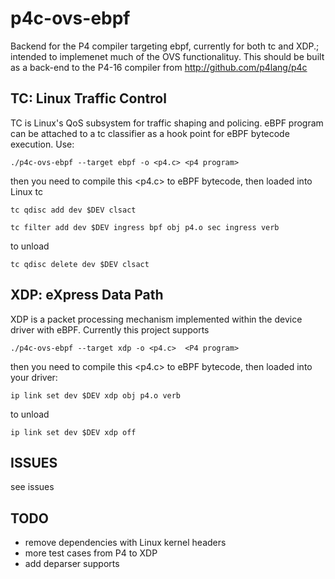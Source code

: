 # p4c-ovs-ebpf

Backend for the P4 compiler targeting ebpf, currently for both tc and XDP.;
intended to implemenet much of the OVS functionalituy.
This should be built as a back-end to the P4-16 compiler from http://github.com/p4lang/p4c

## TC: Linux Traffic Control
TC is Linux's QoS subsystem for traffic shaping and policing. eBPF program can be attached to
a tc classifier as a hook point for eBPF bytecode execution. Use:

	./p4c-ovs-ebpf --target ebpf -o <p4.c> <p4 program> 

then you need to compile this <p4.c> to eBPF bytecode, then loaded into Linux tc

	tc qdisc add dev $DEV clsact

	tc filter add dev $DEV ingress bpf obj p4.o sec ingress verb

to unload

	tc qdisc delete dev $DEV clsact

## XDP: eXpress Data Path
XDP is a packet processing mechanism implemented within the device driver with eBPF.  Currently this
project supports 

	./p4c-ovs-ebpf --target xdp -o <p4.c>  <P4 program>

then you need to compile this <p4.c> to eBPF bytecode, then loaded into your driver:

    ip link set dev $DEV xdp obj p4.o verb

to unload

    ip link set dev $DEV xdp off

## ISSUES
see issues

## TODO
- remove dependencies with Linux kernel headers
- more test cases from P4 to XDP
- add deparser supports

